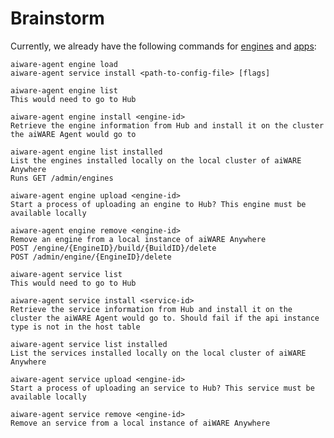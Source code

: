 # Brainstorm

Currently, we already have the following commands for [engines](src/docs/cli/aiware-agent_engine_load.md) and [apps](src/docs/cli/aiware-agent_service_install.md):
```
aiware-agent engine load
aiware-agent service install <path-to-config-file> [flags]
```
```
aiware-agent engine list 
This would need to go to Hub
```

```
aiware-agent engine install <engine-id>
Retrieve the engine information from Hub and install it on the cluster the aiWARE Agent would go to
```

```
aiware-agent engine list installed 
List the engines installed locally on the local cluster of aiWARE Anywhere
Runs GET /admin/engines
```

``` 
aiware-agent engine upload <engine-id>
Start a process of uploading an engine to Hub? This engine must be available locally 
```

```
aiware-agent engine remove <engine-id>
Remove an engine from a local instance of aiWARE Anywhere
POST /engine/{EngineID}/build/{BuildID}/delete
POST /admin/engine/{EngineID}/delete 
```

```
aiware-agent service list 
This would need to go to Hub
```

```
aiware-agent service install <service-id>
Retrieve the service information from Hub and install it on the cluster the aiWARE Agent would go to. Should fail if the api instance type is not in the host table 
```

```
aiware-agent service list installed 
List the services installed locally on the local cluster of aiWARE Anywhere
```

``` 
aiware-agent service upload <engine-id>
Start a process of uploading an service to Hub? This service must be available locally
```

```
aiware-agent service remove <engine-id>
Remove an service from a local instance of aiWARE Anywhere
```
